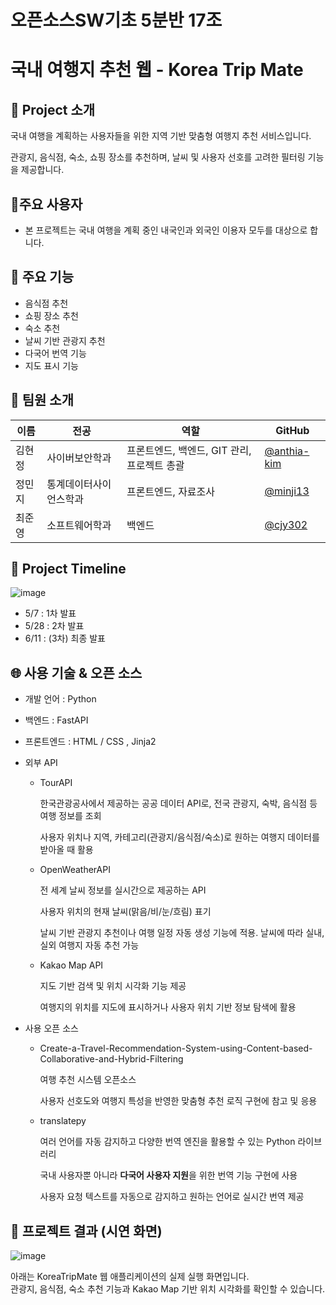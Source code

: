 # 오픈소스SW기초 5분반 17조

# 국내 여행지 추천 웹 - Korea Trip Mate

## **📝 Project 소개**

국내 여행을 계획하는 사용자들을 위한 지역 기반 맞춤형 여행지 추천 서비스입니다.

관광지, 음식점, 숙소, 쇼핑 장소를 추천하며, 날씨 및 사용자 선호를 고려한 필터링 기능을 제공합니다.

## 👤주요 사용자

- 본 프로젝트는 국내 여행을 계획 중인 내국인과 외국인 이용자 모두를 대상으로 합니다.

## 📌 주요 기능

- 음식점 추천
- 쇼핑 장소 추천
- 숙소 추천
- 날씨 기반 관광지 추천
- 다국어 번역 기능
- 지도 표시 기능 


## 👥 팀원 소개

| 이름 | 전공 | 역할 | GitHub |
|------|------|------|--------|
| 김현정 | 사이버보안학과 | 프론트엔드, 백엔드, GIT 관리, 프로젝트 총괄 | [@anthia-kim](https://github.com/anthia-kim) |
| 정민지 | 통계데이터사이언스학과 | 프론트엔드, 자료조사 | [@minji13](https://github.com/minji13) |
| 최준영 | 소프트웨어학과 | 백엔드 | [@cjy302](https://github.com/cjy302) |


## **📆 Project Timeline**

![image](https://github.com/user-attachments/assets/1181c230-ed4b-43dd-ba6e-6f5fecb16614)



- 5/7 : 1차 발표
- 5/28 : 2차 발표
- 6/11 : (3차) 최종 발표
  
## 🌐 사용 기술 & 오픈 소스

- 개발 언어 : Python
- 백엔드 : FastAPI
- 프론트엔드 : HTML / CSS , Jinja2
- 외부 API
   - TourAPI
  
      한국관광공사에서 제공하는 공공 데이터 API로, 전국 관광지, 숙박, 음식점 등 여행 정보를 조회
    
      사용자 위치나 지역, 카테고리(관광지/음식점/숙소)로 원하는 여행지 데이터를 받아올 때 활용
  
  - OpenWeatherAPI
  
    전 세계 날씨 정보를 실시간으로 제공하는 API
  
    사용자 위치의 현재 날씨(맑음/비/눈/흐림) 표기
  
    날씨 기반 관광지 추천이나 여행 일정 자동 생성 기능에 적용. 날씨에 따라 실내, 실외 여행지 자동 추천 가능
  
  - Kakao Map API
     
     지도 기반 검색 및 위치 시각화 기능 제공

    여행지의 위치를 지도에 표시하거나 사용자 위치 기반 정보 탐색에 활용

- 사용 오픈 소스 
  -  Create-a-Travel-Recommendation-System-using-Content-based-Collaborative-and-Hybrid-Filtering
    
      여행 추천 시스템 오픈소스

      사용자 선호도와 여행지 특성을 반영한 맞춤형 추천 로직 구현에 참고 및 응용
     
  -  translatepy

      여러 언어를 자동 감지하고 다양한 번역 엔진을 활용할 수 있는 Python 라이브러리

      국내 사용자뿐 아니라 **다국어 사용자 지원**을 위한 번역 기능 구현에 사용

      사용자 요청 텍스트를 자동으로 감지하고 원하는 언어로 실시간 번역 제공
     

     
## 📸 프로젝트 결과 (시연 화면)

![image](https://github.com/user-attachments/assets/56fffd18-60cf-4800-ba0f-f8d43559c22b)

아래는 KoreaTripMate 웹 애플리케이션의 실제 실행 화면입니다.  
관광지, 음식점, 숙소 추천 기능과 Kakao Map 기반 위치 시각화를 확인할 수 있습니다.
  
  
